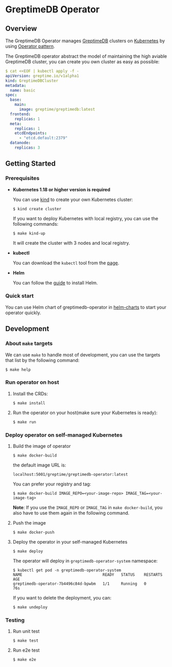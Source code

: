 # GreptimeDB Operator

## Overview

The GreptimeDB Operator manages [GreptimeDB](https://github.com/GrepTimeTeam/greptimedb) clusters on [Kubernetes](https://kubernetes.io/) by using [Operator pattern](https://kubernetes.io/docs/concepts/extend-kubernetes/operator/).

The GreptimeDB operator abstract the model of maintaining the high aviable GreptimeDB cluster, you can create you own cluster as easy as possible:

```yaml
$ cat <<EOF | kubectl apply -f -
apiVersion: greptime.io/v1alpha1
kind: GreptimeDBCluster
metadata:
  name: basic
spec:
  base:
    main:
      image: greptime/greptimedb:latest
  frontend:
    replicas: 1
  meta:
    replicas: 1
    etcdEndpoints:
      - "etcd.default:2379"
  datanode:
    replicas: 3
```

## Getting Started

### Prerequisites

- **Kubernetes 1.18 or higher version is required**

  You can use [kind](https://kind.sigs.k8s.io/) to create your own Kubernetes cluster:

  ```
  $ kind create cluster
  ```

  If you want to deploy Kubernetes with local registry, you can use the following commands:

  ```
  $ make kind-up
  ```

  It will create the cluster with 3 nodes and local registry.

- **kubectl**

  You can download the `kubectl` tool from the [page](https://kubernetes.io/docs/tasks/tools/).
  
- **Helm**

  You can follow the [guide](https://helm.sh/docs/intro/install/) to  install Helm.

### Quick start

You can use Helm chart of greptimedb-operator in [helm-charts](https://github.com/GreptimeTeam/helm-charts/blob/main/charts/greptimedb-operator/README.md) to start your operator quickly.

## Development

### About `make` targets

We can use `make` to handle most of development, you can use the targets that list by the following command:

```
$ make help
```

### Run operator on host

1. Install the CRDs:

   ```
   $ make install
   ```

2. Run the operator on your host(make sure your Kubernetes is ready):

   ```
   $ make run
   ```

### Deploy operator on self-managed Kubernetes

1. Build the image of operator

   ```
   $ make docker-build
   ```

   the default image URL is:

   ```
   localhost:5001/greptime/greptimedb-operator:latest
   ```

   You can prefer your registry and tag:

   ```
   $ make docker-build IMAGE_REPO=<your-image-repo> IMAGE_TAG=<your-image-tag>
   ```

   **Note**: If you use the `IMAGE_REPO` or `IMAGE_TAG` in `make docker-build`, you also have to use them again in the following command.

2. Push the image

   ```
   $ make docker-push
   ```

3. Deploy the operator in your self-managed Kubernetes

   ```
   $ make deploy
   ```

   The operator will deploy in `greptimedb-operator-system` namespace:
   
   ```
   $ kubectl get pod -n greptimedb-operator-system
   NAME                                   READY   STATUS    RESTARTS   AGE
   greptimedb-operator-7b4496c84d-bpwbm   1/1     Running   0          76s
   ```

   If you want to delete the deployment, you can:

   ```
   $ make undeploy
   ```

### Testing

1. Run unit test

   ```
   $ make test
   ```

2. Run e2e test

   ```
   $ make e2e
   ```
